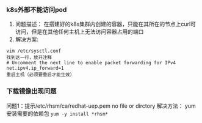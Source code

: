 ### k8s外部不能访问pod
1. 问题描述： 在搭建好的k8s集群内创建的容器，只能在其所在的节点上curl可访问，但是在其他任何主机上无法访问容器占用的端口
2. 解决方案:
```
vim /etc/sysctl.conf
找到这一行，放开注释
# Uncomment the next line to enable packet forwarding for IPv4
net.ipv4.ip_forward=1
重启主机（必须要重启才能生效）
```
### 下载镜像出现问题 
问题1：提示/etc/rhsm/ca/redhat-uep.pem no file or dirctory
解决方法： yum安装需要的依赖包 `yum -y install *rhsm*`
